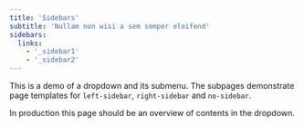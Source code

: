 ```yaml
---
title: 'Sidebars'
subtitle: 'Nullam non wisi a sem semper eleifend'
sidebars:
  links:
    - '_sidebar1'
    - '_sidebar2'
---
```


This is a demo of a dropdown and its submenu.
The subpages demonstrate page templates for `left-sidebar`, `right-sidebar` and `no-sidebar`.

In production this page should be an overview of contents in the dropdown.